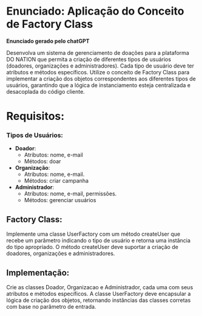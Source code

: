 # Enunciado: Aplicação do Conceito de Factory Class
**Enunciado gerado pelo chatGPT**

Desenvolva um sistema de gerenciamento de doações para a plataforma DO NATION que permita a criação de diferentes tipos de usuários (doadores, organizações e administradores). Cada tipo de usuário deve ter atributos e métodos específicos. Utilize o conceito de Factory Class para implementar a criação dos objetos correspondentes aos diferentes tipos de usuários, garantindo que a lógica de instanciamento esteja centralizada e desacoplada do código cliente.

# Requisitos:
### Tipos de Usuários:

- **Doador**:
    - Atributos: nome, e-mail
    - Métodos: doar
- **Organização**:
    - Atributos: nome, e-mail.
    - Métodos: criar campanha
- **Administrador**:
    - Atributos: nome, e-mail, permissões.
    - Métodos: gerenciar usuários
## Factory Class:

Implemente uma classe UserFactory com um método createUser que recebe um parâmetro indicando o tipo de usuário e retorna uma instância do tipo apropriado.
O método createUser deve suportar a criação de doadores, organizações e administradores.

## Implementação:

Crie as classes Doador, Organizacao e Administrador, cada uma com seus atributos e métodos específicos.
A classe UserFactory deve encapsular a lógica de criação dos objetos, retornando instâncias das classes corretas com base no parâmetro de entrada.